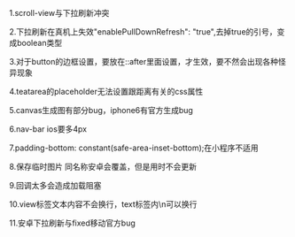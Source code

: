 1.scroll-view与下拉刷新冲突

2.下拉刷新在真机上失效"enablePullDownRefresh": "true",去掉true的引号，变成boolean类型

3.对于button的边框设置，要放在::after里面设置，才生效，要不然会出现各种怪异现象

4.teatarea的placeholder无法设置跟距离有关的css属性

5.canvas生成图有部分bug，iphone6有官方生成bug

6.nav-bar ios要多4px

7.padding-bottom: constant(safe-area-inset-bottom);在小程序不适用

8.保存临时图片 同名称安卓会覆盖，但是用时不会更新

9.回调太多会造成加载阻塞

10.view标签文本内容不会换行，text标签内\n可以换行

11.安卓下拉刷新与fixed移动官方bug
